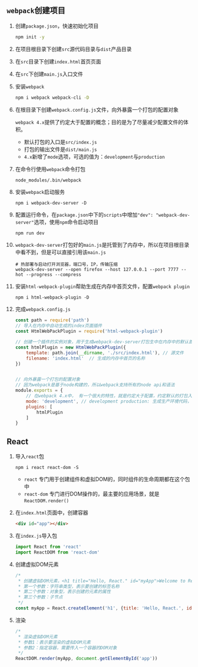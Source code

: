 ## `webpack`创建项目

1. 创建`package.json`，快速初始化项目

   ```sh
   npm init -y
   ```

2. 在项目根目录下创建`src`源代码目录与`dist`产品目录

3. 在`src`目录下创建`index.html`首页页面

4. 在`src`下创建`main.js`入口文件

5. 安装`webpack`

   ```sh
   npm i webpack webpack-cli -D
   ```

6. 在根目录下创建`webpack.config.js`文件，向外暴露一个打包的配置对象

   `webpack 4.x`提供了约定大于配置的概念；目的是为了尽量减少配置文件的体积。

   - 默认打包的入口是`src/index.js`
   - 打包的输出文件是`dist/main.js`
   - `4.x`新增了`mode`选项，可选的值为：`development`与`production`

7. 在命令行使用`webpack`命令打包

   ```sh
   node_modules/.bin/webpack
   ```

8. 安装`webpack`启动服务

   ```
   npm i webpack-dev-server -D
   ```

9. 配置运行命令，在`package.json`中下的`scripts`中增加`"dev": "webpack-dev-server"`选项，使用`npm`命令启动项目

   ```
   npm run dev
   ```

10. `webpack-dev-server`打包好的`main.js`是托管到了内存中，所以在项目根目录中看不到，但是可以直接引用该`main.js`

    ```
    # 热部署与启动打开浏览器，端口号，IP，传输压缩
    webpack-dev-server --open firefox --host 127.0.0.1 --port 7777 --hot --progress --compress
    ```

11. 安装`html-webpack-plugin`帮助生成在内存中首页文件，配置`webpack plugin`

    ```
    npm i html-webpack-plugin -D
    ```

12. 完成`webpack.config.js`

    ```js
    const path = require('path')
    // 导入在内存中自动生成的index页面插件
    const HtmlWebPackPlugin = require('html-webpack-plugin')
    
    // 创建一个插件的实例对象，用于生成webpack-dev-server打包生中在内存中的默认首页文件
    const htmlPlugin = new HtmlWebPackPlugin({
        template: path.join(__dirname, './src/index.html'), // 源文件
        filename: 'index.html'  // 生成的内存中首页的名称
    })
    
    
    // 向外暴露一个打包的配置对象
    // 因为webpack是基于node构建的，所以webpack支持所有的node api和语法
    module.exports = {
        // 在webpack 4.x中， 有一个很大的特性，就是约定大于配置，约定默认的打包入口路径是src -> index.js
        mode: 'development', // development production: 生成生产环境代码，会执行代码压缩
        plugins: [
            htmlPlugin
        ]
    }
    ```



## React

1. 导入`react`包

   ```
   npm i react react-dom -S
   ```

   - `react` 专门用于创建组件和虚拟DOM的，同时组件的生命周期都在这个包中
   - `react-dom` 专门进行DOM操作的，最主要的应用场景，就是`ReactDOM.render()`

2. 在`index.html`页面中，创建容器

   ```html
   <div id="app"></div>
   ```

3. 在`index.js`导入包

   ```javascript
   import React from 'react'
   import ReactDOM from 'react-dom'
   ```

4. 创建虚拟DOM元素

   ```js
   /*
    * 创建虚拟DOM元素，<h1 title="Hello, React." id="myApp">Welcome to React study.</h1>
    * 第一个参数：字符串类型，表示要创建的标签名称
    * 第二个参数：对象型，表示创建的元素的属性
    * 第三个参数：子节点
    */
   const myApp = React.createElement('h1', {title: 'Hello, React.', id: 'myApp'}, 'Welcome to React study.')
   ```

5. 渲染

   ```js
   /*
    * 渲染虚拟DOM元素
    * 参数1：表示要渲染的虚拟DOM元素
    * 参数2：指定容器，需要传入一个容器的DOM对象
    */
   ReactDOM.render(myApp, document.getElementById('app'))
   ```

   

